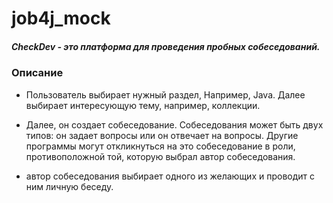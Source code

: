 # job4j_mock



##### CheckDev - это платформа для проведения пробных собеседований.

### Описание 

* Пользователь выбирает нужный раздел, Например, Java. Далее выбирает интересующую тему, например, коллекции.

* Далее, он создает собеседование. Собеседования может быть двух типов: он задает вопросы или он отвечает на вопросы.
Другие программы могут  откликнуться на это собеседование в роли, противоположной той, которую выбрал автор собеседования.

* автор собеседования выбирает одного из желающих и проводит с ним личную беседу.